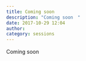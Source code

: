 ```yaml
---
title: Coming soon　
description: "Coming soon　"
date: 2017-10-29 12:04
author: 
category: sessions
---
```

Coming soon　